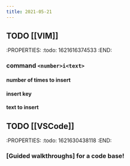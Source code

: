 ```yaml
---
title: 2021-05-21
---
```


## TODO [[VIM]]
:PROPERTIES:
:todo: 1621616374533
:END:
### command `<number>i<text>`
#### number of times to insert
#### insert key
#### text to insert
## TODO [[VSCode]]
:PROPERTIES:
:todo: 1621630438118
:END:
### [Guided walkthroughs] for a code base!
